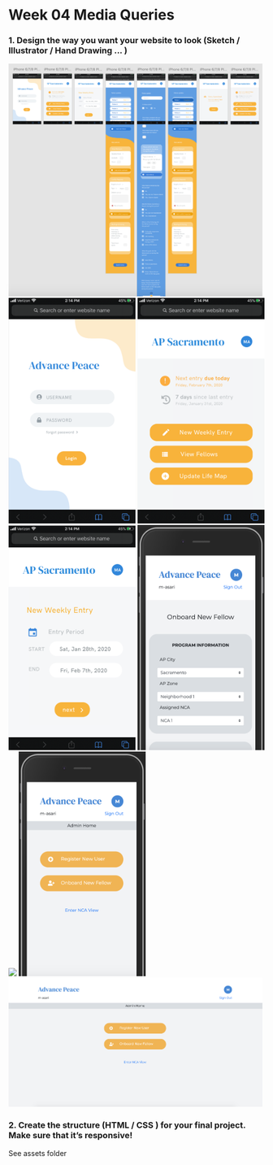 # Week 04 Media Queries

### 1. Design the way you want your website to look (Sketch / Illustrator / Hand Drawing ... )

<img src="images/xd-full.png" width="500px"/>
<img src="images/sign-in.png" width="250px"/>
<img src="images/nca-home.png" width="250px"/>
<img src="images/new-entry.png" width="250px"/>
<img src="images/new-fellow.png" width="250px"/>
<img src="images/new-fellow-desktop" width="500px"/>
<img src="images/admin-home.png" width="250px"/>
<img src="images/admin-home-desktop.png" width="500px"/>

### 2. Create the structure (HTML / CSS ) for your final project.  Make sure that it’s responsive! 

See assets folder